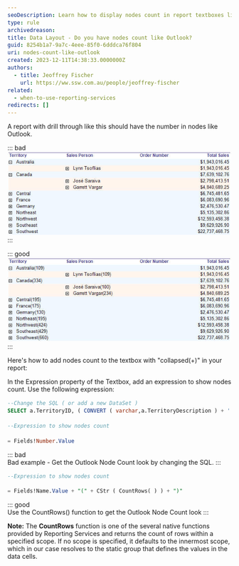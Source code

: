 ```yaml
---
seoDescription: Learn how to display nodes count in report textboxes like Outlook using SQL expressions and the CountRows() function.
type: rule
archivedreason:
title: Data Layout - Do you have nodes count like Outlook?
guid: 8254b1a7-9a7c-4eee-85f0-6dddca76f804
uri: nodes-count-like-outlook
created: 2023-12-11T14:38:33.0000000Z
authors:
  - title: Jeoffrey Fischer
    url: https://ww.ssw.com.au/people/jeoffrey-fischer
related:
  - when-to-use-reporting-services
redirects: []
---
```


A report with drill through like this should have the number in nodes like Outlook.

<!--endintro-->

::: bad  
![Figure: Bad example - This does not have the nodes count](No_number.jpg)  
:::

::: good  
![Figure: Good example - This does have the nodes count](number.jpg)
:::

Here's how to add nodes count to the textbox with "collapsed(+)" in your report:

In the Expression property of the Textbox, add an expression to show nodes count. Use the following expression:

```sql
--Change the SQL ( or add a new DataSet )
SELECT a.TerritoryID, ( CONVERT ( varchar,a.TerritoryDescription ) + ' (' + CONVERT ( varchar, count ( c.TerritoryID ) ) + ')' ) AS Number, ... FROM Territories a INNER JOIN EmployeeTerritories b ON a.TerritoryID=b.TerritoryID, ... GROUP BY a.TerritoryID, a.TerritoryDescription,...

--Expression to show nodes count

= Fields!Number.Value
```

::: bad  
Bad example - Get the Outlook Node Count look by changing the SQL.
:::

```sql
--Expression to show nodes count

= Fields!Name.Value + "(" + CStr ( CountRows( ) ) + ")"
```

::: good  
Use the CountRows() function to get the Outlook Node Count look
:::

**Note:** The **CountRows** function is one of the several native functions provided by Reporting Services and returns the count of rows within a specified scope. If no scope is specified, it defaults to the innermost scope, which in our case resolves to the static group that defines the values in the data cells.
